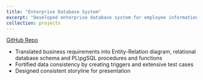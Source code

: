 ```yaml
---
title: "Enterprise Database System"
excerpt: "Developed enterprise database system for employee information storage, room booking, contact tracing and report viewing"
collection: projects
---
```


[GitHub Repo](https://github.com/petrickjerico/cs2102-assignment)
* Translated business requirements into Entity-Relation diagram, relational database schema and PL\pgSQL procedures and functions
* Fortified data consistency by creating triggers and extensive test cases
* Designed consistent storyline for presentation